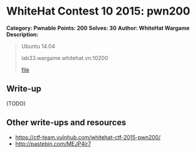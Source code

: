 # WhiteHat Contest 10 2015: pwn200

**Category: Pwnable**
**Points: 200**
**Solves: 30**
**Author: WhiteHat Wargame**
**Description:**

> Ubuntu 14.04
>
> lab33.wargame.whitehat.vn:10200
>
> [file](pwn200_d1cc3c23ff91721177f2401d52c03191.zip)


## Write-up

(TODO)

## Other write-ups and resources

* <https://ctf-team.vulnhub.com/whitehat-ctf-2015-pwn200/>
* <http://pastebin.com/MEJP4ir7>
